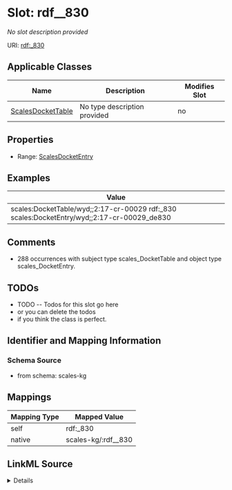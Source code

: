 

# Slot: rdf__830


_No slot description provided_





URI: [rdf:_830](http://www.w3.org/1999/02/22-rdf-syntax-ns#_830)



<!-- no inheritance hierarchy -->





## Applicable Classes

| Name | Description | Modifies Slot |
| --- | --- | --- |
| [ScalesDocketTable](../classes/ScalesDocketTable.md) | No type description provided |  no  |







## Properties

* Range: [ScalesDocketEntry](../classes/ScalesDocketEntry.md)






## Examples

| Value |
| --- |
| scales:DocketTable/wyd;;2:17-cr-00029 rdf:_830 scales:DocketEntry/wyd;;2:17-cr-00029_de830 |

## Comments

* 288 occurrences with subject type scales_DocketTable and object type scales_DocketEntry.

## TODOs

* TODO -- Todos for this slot go here
* or you can delete the todos
* if you think the class is perfect.

## Identifier and Mapping Information







### Schema Source


* from schema: scales-kg




## Mappings

| Mapping Type | Mapped Value |
| ---  | ---  |
| self | rdf:_830 |
| native | scales-kg/:rdf__830 |




## LinkML Source

<details>
```yaml
name: rdf__830
description: No slot description provided
todos:
- TODO -- Todos for this slot go here
- or you can delete the todos
- if you think the class is perfect.
comments:
- 288 occurrences with subject type scales_DocketTable and object type scales_DocketEntry.
examples:
- value: scales:DocketTable/wyd;;2:17-cr-00029 rdf:_830 scales:DocketEntry/wyd;;2:17-cr-00029_de830
from_schema: scales-kg
rank: 1000
slot_uri: rdf:_830
alias: rdf__830
domain_of:
- scales_DocketTable
range: scales_DocketEntry

```
</details>